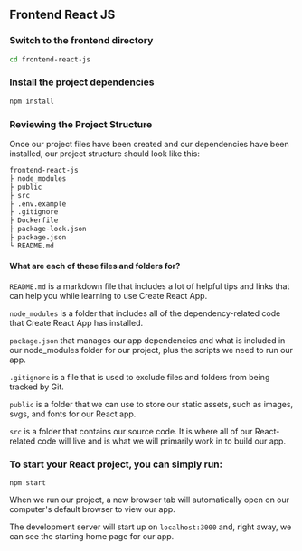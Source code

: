 ## Frontend React JS

### Switch to the frontend directory
```bash
cd frontend-react-js
```

### Install the project dependencies
```bash
npm install
```

### Reviewing the Project Structure

Once our project files have been created and our dependencies have been installed, our project structure should look like this:

```bash
frontend-react-js
├ node_modules
├ public
├ src
├ .env.example
├ .gitignore
├ Dockerfile
├ package-lock.json
├ package.json
└ README.md
```

#### What are each of these files and folders for?

`README.md` is a markdown file that includes a lot of helpful tips and links that can help you while learning to use Create React App.

`node_modules` is a folder that includes all of the dependency-related code that Create React App has installed.

`package.json` that manages our app dependencies and what is included in our node_modules folder for our project, plus the scripts we need to run our app.

`.gitignore` is a file that is used to exclude files and folders from being tracked by Git.

`public` is a folder that we can use to store our static assets, such as images, svgs, and fonts for our React app.

`src` is a folder that contains our source code. It is where all of our React-related code will live and is what we will primarily work in to build our app.

### To start your React project, you can simply run:

`npm start`

When we run our project, a new browser tab will automatically open on our computer's default browser to view our app.

The development server will start up on `localhost:3000` and, right away, we can see the starting home page for our app.
